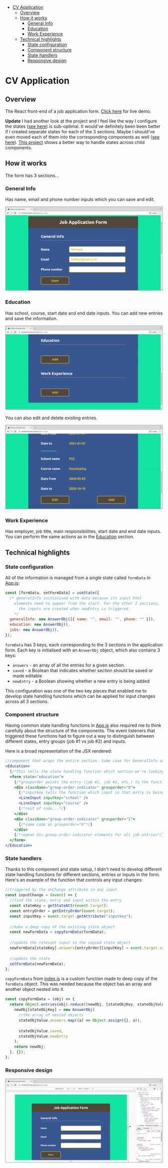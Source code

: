 - [CV Application](#cv-application)
  - [Overview](#overview)
  - [How it works](#how-it-works)
    - [General Info](#general-info)
    - [Education](#education)
    - [Work Experience](#work-experience)
  - [Technical highlights](#technical-highlights)
    - [State configuration](#state-configuration)
    - [Component structure](#component-structure)
    - [State handlers](#state-handlers)
    - [Responsive design](#responsive-design)

# CV Application

## Overview

The React front-end of a job application form. [Click here](https://mihailthebuilder.github.io/top-cv-app/) for live demo.

**Update** I had another look at the project and I feel like the way I configure the states ([see here](#state-configuration)) is sub-optimal. It would've definitely been been better if I created separate states for each of the 3 sections. Maybe I should've even moved each of them into the corresponding components as well ([see here](#component-structure)). [This project](https://github.com/mihailthebuilder/personal-site) shows a better way to handle states across child components.

## How it works

The form has 3 sections...

### General Info

Has name, email and phone number inputs which you can save and edit.

![general info](./demo/general-info.gif)

### Education

Has school, course, start date and end date inputs. You can add new entries and save the information.

![education add and save](./demo/education-add.gif)

You can also edit and delete existing entries.

![education edit and delete](./demo/education-edit.gif)

### Work Experience

Has employer, job title, main responsibilities, start date and end date inputs. You can perform the same actions as in the [Education](#education) section.

## Technical highlights

### State configuration

All of the information is managed from a single state called `formData` in [App.js](./src/App.js):

```js
const [formData, setFormData] = useState({
  /* generalInfo initialised with data because its input html 
    elements need to appear from the start. For the other 2 sections,
      the inputs are created when newEntry is triggered.
    */
  generalInfo: new AnswerObj([{ name: "", email: "", phone: "" }]),
  education: new AnswerObj(),
  jobs: new AnswerObj(),
});
```

`formData` has 3 keys, each corresponding to the 3 sections in the application form. Each key is initialised with an `AnswerObj` object, which also contains 3 keys:

- `answers` - an array of all the entries for a given section.
- `saved` - a Boolean that indicates whether section should be saved or made editable
- `newEntry` - a Boolean showing whether a new entry is being added

This configuration was one of the two key pieces that enabled me to develop state handling functions which can be applied for input changes across all 3 sections.

### Component structure

Having common state handling functions in [App.js](./src/App.js) also required me to think carefully about the structure of the components. The event listeners that triggered these functions had to figure out a way to distinguish between different states, entry groups (job #1 vs job #2) and inputs.

Here is a broad representation of the JSX rendered:

```jsx
//component that wraps the entire section. Same case for GeneralInfo and WorkExp
<Education>
  {/*this tells the state handling function which section we're looking at */}
  <form state="education">
    {/*grouporder points the entry (job #1, job #2, etc.) to the function*/}
    <div className="group-order-indicator" grouporder="0">
      {/*inputkey tells the function which input in that entry is being activated*/}
      <LineInput inputkey="school" />
      <LineInput inputkey="course" />
      {/*rest of code...*/}
    </div>
    <div className="group-order-indicator" grouporder="1">
      {/*same code as grouporder="0"*/}
    </div>
    {/*repeat div.group-order-indicator elements for all job entries*/}
  </form>
</Education>
```

### State handlers

Thanks to this component and state setup, I didn't need to develop different state handling functions for different sections, entries or inputs in the form. Here's an example of the function that controls any input changes:

```js
//triggered by the onChange attribute in any input
const inputChange = (event) => {
  //find the state, entry and input within the entry
  const stateKey = getStateAttr(event.target);
  const entryOrder = getEntryOrder(event.target);
  const inputKey = event.target.getAttribute("inputkey");

  //make a deep copy of the existing state object
  const newFormData = copyFormData(formData);

  //update the relevant input in the copied state object
  newFormData[stateKey].answers[entryOrder][inputKey] = event.target.value;

  //update the state
  setFormData(newFormData);
};
```

`copyFormData` from [index.js](./src/common/index.js) is a custom function made to deep copy of the `formData` object. This was needed because the object has an array and another object nested into it.

```js
const copyFormData = (obj) => {
  return Object.entries(obj).reduce((newObj, [stateObjKey, stateObjValue]) => {
    newObj[stateObjKey] = new AnswerObj(
      //the array of nested objects
      stateObjValue.answers.map((a) => Object.assign({}, a)),

      stateObjValue.saved,
      stateObjValue.newEntry
    );
    return newObj;
  }, {});
};
```

### Responsive design

![responsive](./demo/responsive.gif)
